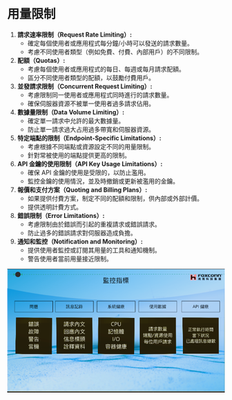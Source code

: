 # 用量限制

1. **請求速率限制（Request Rate Limiting）:**
   - 確定每個使用者或應用程式每分鐘/小時可以發送的請求數量。
   - 考慮不同使用者類型（例如免費、付費、內部用戶）的不同限制。
2. **配額（Quotas）:**
   - 考慮每個使用者或應用程式的每日、每週或每月請求配額。
   - 區分不同使用者類型的配額，以鼓勵付費用戶。
3. **並發請求限制（Concurrent Request Limiting）:**
   - 考慮限制同一使用者或應用程式同時進行的請求數量。
   - 確保伺服器資源不被單一使用者過多請求佔用。
4. **數據量限制（Data Volume Limiting）:**
   - 確定單一請求中允許的最大數據量。
   - 防止單一請求過大占用過多帶寬和伺服器資源。
5. **特定端點的限制（Endpoint-Specific Limitations）:**
   - 考慮根據不同端點或資源設定不同的用量限制。
   - 針對常被使用的端點提供更高的限制。
6. **API 金鑰的使用限制（API Key Usage Limitations）:**
   - 確保 API 金鑰的使用是受限的，以防止濫用。
   - 監控金鑰的使用情況，並及時撤銷或更新被濫用的金鑰。
7. **報價和支付方案（Quoting and Billing Plans）:**
   - 如果提供付費方案，制定不同的配額和限制，供內部或外部計價。
   - 提供透明計費方式。
8. **錯誤限制（Error Limitations）:**
   - 考慮限制由於錯誤而引起的重複請求或錯誤請求。
   - 防止過多的錯誤請求對伺服器造成負擔。
9. **通知和監控（Notification and Monitoring）:**
   - 提供使用者監控或訂閱其用量的工具和通知機制。
   - 警告使用者當前用量接近限制。

![Monitoring_Indicators](./images/Monitoring_Indicators.png?raw=true)
